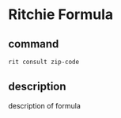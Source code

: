 # Ritchie Formula

## command

```bash
rit consult zip-code
```

## description

description of formula
